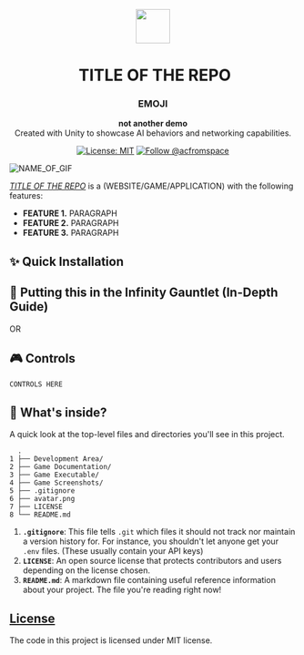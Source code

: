 <!-- HEADING -->

<p align="center">
  <img src="YOUR_REPO_AVATAR_GOES_HERE" width="60">
</p>
<h1 align="center">️
  TITLE OF THE REPO
</h1>

<!-- DESCRIPTION -->

<h3 align="center">
  <span role="img" aria-label="EMOJI NAME">EMOJI</span>
</h3>
<p align="center">
  <strong>not another demo</strong><br>
  Created with Unity to showcase AI behaviors and networking capabilities.
</p>

<!-- INFORMATION (Shields:IO) -->

<p align="center">
    <!-- HEY DON'T FORGET TO FIX THE URLS -->
    <a href="https://github.com/acfromspace/YOU_BETTER_REPLACE_ME/blob/master/LICENSE">
        <img src="https://img.shields.io/github/license/mashape/apistatus.svg"
            alt="License: MIT"></a>
    <a href="https://twitter.com/intent/follow?screen_name=acfromspace">
        <img src="https://img.shields.io/twitter/follow/acfromspace.svg?style=social&logo=twitter"
            alt="Follow @acfromspace"></a>
</p>

<!-- FEATURES -->

![NAME_OF_GIF](URL_OF_GIF)

<a href="URL_OF_WHERE_IT'S_HOSTED" target="_blank"><i>TITLE OF THE REPO</i></a> is a (WEBSITE/GAME/APPLICATION) with the following features:

- **FEATURE 1.** PARAGRAPH
- **FEATURE 2.** PARAGRAPH
- **FEATURE 3.** PARAGRAPH

<!-- QUICK INSTALLATION -->

## <span role="img" aria-label="Sparkles">✨</span> Quick Installation

<!-- IN-DEPTH GUIDE -->

## <span role="img" aria-label="Rocket">🚀</span> Putting this in the Infinity Gauntlet (In-Depth Guide)

OR

## <span role="img" aria-label="Video Game">🎮</span> Controls

```txt
CONTROLS HERE
```

<!-- WHAT'S INSIDE? -->

## <span role="img" aria-label="Thinking Face">🤔</span> What's inside?

A quick look at the top-level files and directories you'll see in this project.

```
  .
1 ├── Development Area/
2 ├── Game Documentation/
3 ├── Game Executable/
4 ├── Game Screenshots/
5 ├── .gitignore
6 ├── avatar.png
7 ├── LICENSE   
8 └── README.md
```

1.  **`.gitignore`**: This file tells `.git` which files it should not track nor maintain a version history for. For instance, you shouldn't let anyone get your `.env` files. (These usually contain your API keys)
2.  **`LICENSE`**: An open source license that protects contributors and users depending on the license chosen.
3.  **`README.md`**: A markdown file containing useful reference information about your project. The file you're reading right now!

<!-- LICENSE -->

## [License](LICENSE)

The code in this project is licensed under MIT license.
